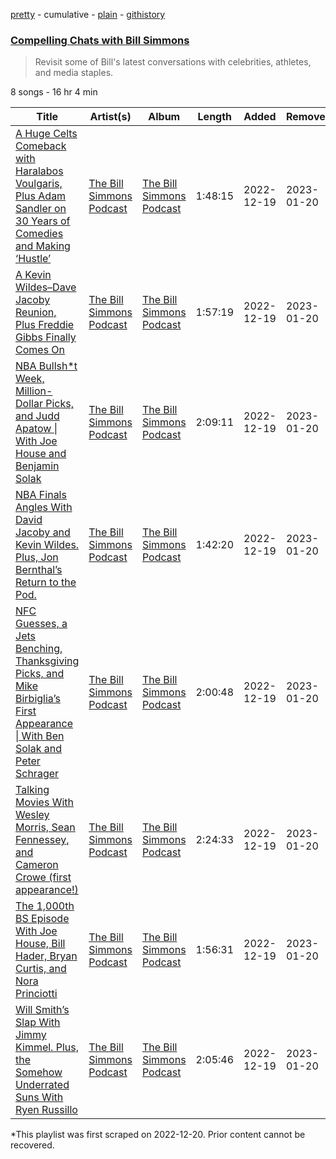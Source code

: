 [pretty](/playlists/pretty/37i9dQZF1DX5WvunxF0tu8.md) - cumulative - [plain](/playlists/plain/37i9dQZF1DX5WvunxF0tu8) - [githistory](https://github.githistory.xyz/mackorone/spotify-playlist-archive/blob/main/playlists/plain/37i9dQZF1DX5WvunxF0tu8)

### [Compelling Chats with Bill Simmons](https://open.spotify.com/playlist/37i9dQZF1DX5WvunxF0tu8)

> Revisit some of Bill's latest conversations with celebrities, athletes, and media staples.

8 songs - 16 hr 4 min

| Title | Artist(s) | Album | Length | Added | Removed |
|---|---|---|---|---|---|
| [A Huge Celts Comeback with Haralabos Voulgaris, Plus Adam Sandler on 30 Years of Comedies and Making ‘Hustle’](https://open.spotify.com/episode/1wUqk7xgpfukRd6aVhqxvR) | [The Bill Simmons Podcast](https://open.spotify.com/show/07SjDmKb9iliEzpNcN2xGD) | [The Bill Simmons Podcast](https://open.spotify.com/show/07SjDmKb9iliEzpNcN2xGD) | 1:48:15 | 2022-12-19 | 2023-01-20 |
| [A Kevin Wildes–Dave Jacoby Reunion, Plus Freddie Gibbs Finally Comes On](https://open.spotify.com/episode/1SCmWzD5ak7voCN3sPe2aw) | [The Bill Simmons Podcast](https://open.spotify.com/show/07SjDmKb9iliEzpNcN2xGD) | [The Bill Simmons Podcast](https://open.spotify.com/show/07SjDmKb9iliEzpNcN2xGD) | 1:57:19 | 2022-12-19 | 2023-01-20 |
| [NBA Bullsh\*t Week, Million\-Dollar Picks, and Judd Apatow \| With Joe House and Benjamin Solak](https://open.spotify.com/episode/03m9n7RDKrIPEnDRcvH1UJ) | [The Bill Simmons Podcast](https://open.spotify.com/show/07SjDmKb9iliEzpNcN2xGD) | [The Bill Simmons Podcast](https://open.spotify.com/show/07SjDmKb9iliEzpNcN2xGD) | 2:09:11 | 2022-12-19 | 2023-01-20 |
| [NBA Finals Angles With David Jacoby and Kevin Wildes\. Plus, Jon Bernthal’s Return to the Pod.](https://open.spotify.com/episode/0L5PPSHKDs0h6qonFRA3RD) | [The Bill Simmons Podcast](https://open.spotify.com/show/07SjDmKb9iliEzpNcN2xGD) | [The Bill Simmons Podcast](https://open.spotify.com/show/07SjDmKb9iliEzpNcN2xGD) | 1:42:20 | 2022-12-19 | 2023-01-20 |
| [NFC Guesses, a Jets Benching, Thanksgiving Picks, and Mike Birbiglia’s First Appearance \| With Ben Solak and Peter Schrager](https://open.spotify.com/episode/3serMjaAgOmCTdjHUOju6A) | [The Bill Simmons Podcast](https://open.spotify.com/show/07SjDmKb9iliEzpNcN2xGD) | [The Bill Simmons Podcast](https://open.spotify.com/show/07SjDmKb9iliEzpNcN2xGD) | 2:00:48 | 2022-12-19 | 2023-01-20 |
| [Talking Movies With Wesley Morris, Sean Fennessey, and Cameron Crowe \(first appearance!\)](https://open.spotify.com/episode/3gpYVsNGqfxBsBHcfSpYow) | [The Bill Simmons Podcast](https://open.spotify.com/show/07SjDmKb9iliEzpNcN2xGD) | [The Bill Simmons Podcast](https://open.spotify.com/show/07SjDmKb9iliEzpNcN2xGD) | 2:24:33 | 2022-12-19 | 2023-01-20 |
| [The 1,000th BS Episode With Joe House, Bill Hader, Bryan Curtis, and Nora Princiotti](https://open.spotify.com/episode/7CVWDkAHxnMHW41R6OLF0E) | [The Bill Simmons Podcast](https://open.spotify.com/show/07SjDmKb9iliEzpNcN2xGD) | [The Bill Simmons Podcast](https://open.spotify.com/show/07SjDmKb9iliEzpNcN2xGD) | 1:56:31 | 2022-12-19 | 2023-01-20 |
| [Will Smith’s Slap With Jimmy Kimmel\. Plus, the Somehow Underrated Suns With Ryen Russillo](https://open.spotify.com/episode/1ryaeaEiD7to41wtXHQrlX) | [The Bill Simmons Podcast](https://open.spotify.com/show/07SjDmKb9iliEzpNcN2xGD) | [The Bill Simmons Podcast](https://open.spotify.com/show/07SjDmKb9iliEzpNcN2xGD) | 2:05:46 | 2022-12-19 | 2023-01-20 |

\*This playlist was first scraped on 2022-12-20. Prior content cannot be recovered.
